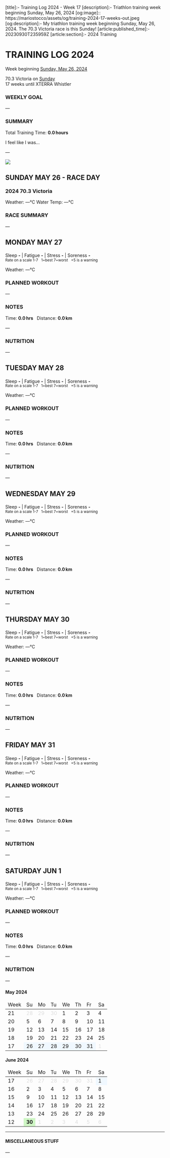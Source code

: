 [title]:- Training Log 2024 - Week 17
[description]:- Triathlon training week beginning Sunday, May 26, 2024
[og:image]:: https://mariostocco/assets/og/training-2024-17-weeks-out.jpeg
[og:description]:- My triathlon training week beginning Sunday, May 26, 2024. The 70.3 Victoria race is this Sunday!
[article:published_time]:- 20230930T235959Z
[article:section]:- 2024 Training



# TRAINING LOG 2024
Week beginning [Sunday, May 26, 2024](javascript:flick('sun');)
  
70.3 Victoria on [Sunday](javascript:flick('sun');)<br />17 weeks until XTERRA Whistler

### WEEKLY GOAL
&mdash;

### SUMMARY
Total Training Time: **0.0&#8239;hours**

I feel like I was... <!--LAGGING  MAINTAINING  BUILDING  PEAKING  OVERREACHING-->

&mdash;





![](/assets/svg/image-977x550.svg)

## SUNDAY MAY 26 - RACE DAY

<h3 style="margin-top:20px;">2024 70.3 Victoria</h3>
Weather: &mdash;°C  
Water Temp: &mdash;°C



### RACE SUMMARY
&mdash;



<!---->
## MONDAY MAY 27
Sleep **-** | Fatigue **-** | Stress **-** | Soreness **-**
<sup><br />Rate on a scale 1-7 &nbsp; 1=best 7=worst &nbsp; +5 is a warning</sup>

Weather: &mdash;°C

### PLANNED WORKOUT
&mdash;

### NOTES
Time: **0.0&#8239;hrs** &nbsp; Distance: **0.0&#8239;km**

&mdash;

### NUTRITION
&mdash;



<!---->
## TUESDAY MAY 28
Sleep **-** | Fatigue **-** | Stress **-** | Soreness **-**
<sup><br />Rate on a scale 1-7 &nbsp; 1=best 7=worst &nbsp; +5 is a warning</sup>

Weather: &mdash;°C

### PLANNED WORKOUT
&mdash;

### NOTES
Time: **0.0&#8239;hrs** &nbsp; Distance: **0.0&#8239;km**

&mdash;

### NUTRITION
&mdash;



<!---->
## WEDNESDAY MAY 29
Sleep **-** | Fatigue **-** | Stress **-** | Soreness **-**
<sup><br />Rate on a scale 1-7 &nbsp; 1=best 7=worst &nbsp; +5 is a warning</sup>

Weather: &mdash;°C

### PLANNED WORKOUT
&mdash;

### NOTES
Time: **0.0&#8239;hrs** &nbsp; Distance: **0.0&#8239;km**

&mdash;

### NUTRITION
&mdash;



<!---->
## THURSDAY MAY 30
Sleep **-** | Fatigue **-** | Stress **-** | Soreness **-**
<sup><br />Rate on a scale 1-7 &nbsp; 1=best 7=worst &nbsp; +5 is a warning</sup>

Weather: &mdash;°C

### PLANNED WORKOUT
&mdash;

### NOTES
Time: **0.0&#8239;hrs** &nbsp; Distance: **0.0&#8239;km**

&mdash;

### NUTRITION
&mdash;



<!---->
## FRIDAY MAY 31
Sleep **-** | Fatigue **-** | Stress **-** | Soreness **-**
<sup><br />Rate on a scale 1-7 &nbsp; 1=best 7=worst &nbsp; +5 is a warning</sup>

Weather: &mdash;°C

### PLANNED WORKOUT
&mdash;

### NOTES
Time: **0.0&#8239;hrs** &nbsp; Distance: **0.0&#8239;km**

&mdash;

### NUTRITION
&mdash;



<!---->
## SATURDAY JUN 1
Sleep **-** | Fatigue **-** | Stress **-** | Soreness **-**
<sup><br />Rate on a scale 1-7 &nbsp; 1=best 7=worst &nbsp; +5 is a warning</sup>

Weather: &mdash;°C

### PLANNED WORKOUT
&mdash;

### NOTES
Time: **0.0&#8239;hrs** &nbsp; Distance: **0.0&#8239;km**

&mdash;

### NUTRITION
&mdash;



<!---->
<div class="month"><h4>May 2024</h4><table><thead><tr style="border:0;"><td>Week</td><td class="day">Su</td><td class="day">Mo</td><td class="day">Tu</td><td class="day">We</td><td class="day">Th</td><td class="day">Fr</td><td class="day">Sa</td></tr></thead><tbody><tr><td class="week" onclick="javascript:cellClick(21,'');">21</td><td class="day" style="color:#dddddd;">28</td><td class="day" style="color:#dddddd;">29</td><td class="day" style="color:#dddddd;">30</td><td class="day" style="" id="c20240501" onclick="javascript:cellClick(21,'wed');">1</td><td class="day" style="" id="c20240502" onclick="javascript:cellClick(21,'thu');">2</td><td class="day" style="" id="c20240503" onclick="javascript:cellClick(21,'fri');">3</td><td class="day" style="" id="c20240504" onclick="javascript:cellClick(21,'sat');">4</td></tr><tr><td class="week" onclick="javascript:cellClick(20,'');">20</td><td class="day" style="" id="c20240505" onclick="javascript:cellClick(20,'sun');">5</td><td class="day" style="" id="c20240506" onclick="javascript:cellClick(20,'mon');">6</td><td class="day" style="" id="c20240507" onclick="javascript:cellClick(20,'tue');">7</td><td class="day" style="" id="c20240508" onclick="javascript:cellClick(20,'wed');">8</td><td class="day" style="" id="c20240509" onclick="javascript:cellClick(20,'thu');">9</td><td class="day" style="" id="c20240510" onclick="javascript:cellClick(20,'fri');">10</td><td class="day" style="" id="c20240511" onclick="javascript:cellClick(20,'sat');">11</td></tr><tr><td class="week" onclick="javascript:cellClick(19,'');">19</td><td class="day" style="" id="c20240512" onclick="javascript:cellClick(19,'sun');">12</td><td class="day" style="" id="c20240513" onclick="javascript:cellClick(19,'mon');">13</td><td class="day" style="" id="c20240514" onclick="javascript:cellClick(19,'tue');">14</td><td class="day" style="" id="c20240515" onclick="javascript:cellClick(19,'wed');">15</td><td class="day" style="" id="c20240516" onclick="javascript:cellClick(19,'thu');">16</td><td class="day" style="" id="c20240517" onclick="javascript:cellClick(19,'fri');">17</td><td class="day" style="" id="c20240518" onclick="javascript:cellClick(19,'sat');">18</td></tr><tr><td class="week" onclick="javascript:cellClick(18,'');">18</td><td class="day" style="" id="c20240519" onclick="javascript:cellClick(18,'sun');">19</td><td class="day" style="" id="c20240520" onclick="javascript:cellClick(18,'mon');">20</td><td class="day" style="" id="c20240521" onclick="javascript:cellClick(18,'tue');">21</td><td class="day" style="" id="c20240522" onclick="javascript:cellClick(18,'wed');">22</td><td class="day" style="" id="c20240523" onclick="javascript:cellClick(18,'thu');">23</td><td class="day" style="" id="c20240524" onclick="javascript:cellClick(18,'fri');">24</td><td class="day" style="" id="c20240525" onclick="javascript:cellClick(18,'sat');">25</td></tr><tr><td class="week" onclick="javascript:cellClick(17,'');">17</td><td class="day" style="background-color:aliceblue;" id="c20240526" onclick="javascript:flick('sun');">26</td><td class="day" style="background-color:aliceblue;" id="c20240527" onclick="javascript:flick('mon');">27</td><td class="day" style="background-color:aliceblue;" id="c20240528" onclick="javascript:flick('tue');">28</td><td class="day" style="background-color:aliceblue;" id="c20240529" onclick="javascript:flick('wed');">29</td><td class="day" style="background-color:aliceblue;" id="c20240530" onclick="javascript:flick('thu');">30</td><td class="day" style="background-color:aliceblue;" id="c20240531" onclick="javascript:flick('fri');">31</td><td class="day" style="color:#dddddd;">1</td></tr></tbody></table></div>
<div class="month"><h4>June 2024</h4><table><thead><tr style="border:0;"><td>Week</td><td class="day">Su</td><td class="day">Mo</td><td class="day">Tu</td><td class="day">We</td><td class="day">Th</td><td class="day">Fr</td><td class="day">Sa</td></tr></thead><tbody><tr><td class="week" onclick="javascript:cellClick(17,'');">17</td><td class="day" style="color:#dddddd;">26</td><td class="day" style="color:#dddddd;">27</td><td class="day" style="color:#dddddd;">28</td><td class="day" style="color:#dddddd;">29</td><td class="day" style="color:#dddddd;">30</td><td class="day" style="color:#dddddd;">31</td><td class="day" style="background-color:aliceblue;" id="c20240601" onclick="javascript:flick('sat');">1</td></tr><tr><td class="week" onclick="javascript:cellClick(16,'');">16</td><td class="day" style="" id="c20240602" onclick="javascript:cellClick(16,'sun');">2</td><td class="day" style="" id="c20240603" onclick="javascript:cellClick(16,'mon');">3</td><td class="day" style="" id="c20240604" onclick="javascript:cellClick(16,'tue');">4</td><td class="day" style="" id="c20240605" onclick="javascript:cellClick(16,'wed');">5</td><td class="day" style="" id="c20240606" onclick="javascript:cellClick(16,'thu');">6</td><td class="day" style="" id="c20240607" onclick="javascript:cellClick(16,'fri');">7</td><td class="day" style="" id="c20240608" onclick="javascript:cellClick(16,'sat');">8</td></tr><tr><td class="week" onclick="javascript:cellClick(15,'');">15</td><td class="day" style="" id="c20240609" onclick="javascript:cellClick(15,'sun');">9</td><td class="day" style="" id="c20240610" onclick="javascript:cellClick(15,'mon');">10</td><td class="day" style="" id="c20240611" onclick="javascript:cellClick(15,'tue');">11</td><td class="day" style="" id="c20240612" onclick="javascript:cellClick(15,'wed');">12</td><td class="day" style="" id="c20240613" onclick="javascript:cellClick(15,'thu');">13</td><td class="day" style="" id="c20240614" onclick="javascript:cellClick(15,'fri');">14</td><td class="day" style="" id="c20240615" onclick="javascript:cellClick(15,'sat');">15</td></tr><tr><td class="week" onclick="javascript:cellClick(14,'');">14</td><td class="day" style="" id="c20240616" onclick="javascript:cellClick(14,'sun');">16</td><td class="day" style="" id="c20240617" onclick="javascript:cellClick(14,'mon');">17</td><td class="day" style="" id="c20240618" onclick="javascript:cellClick(14,'tue');">18</td><td class="day" style="" id="c20240619" onclick="javascript:cellClick(14,'wed');">19</td><td class="day" style="" id="c20240620" onclick="javascript:cellClick(14,'thu');">20</td><td class="day" style="" id="c20240621" onclick="javascript:cellClick(14,'fri');">21</td><td class="day" style="" id="c20240622" onclick="javascript:cellClick(14,'sat');">22</td></tr><tr><td class="week" onclick="javascript:cellClick(13,'');">13</td><td class="day" style="" id="c20240623" onclick="javascript:cellClick(13,'sun');">23</td><td class="day" style="" id="c20240624" onclick="javascript:cellClick(13,'mon');">24</td><td class="day" style="" id="c20240625" onclick="javascript:cellClick(13,'tue');">25</td><td class="day" style="" id="c20240626" onclick="javascript:cellClick(13,'wed');">26</td><td class="day" style="" id="c20240627" onclick="javascript:cellClick(13,'thu');">27</td><td class="day" style="" id="c20240628" onclick="javascript:cellClick(13,'fri');">28</td><td class="day" style="" id="c20240629" onclick="javascript:cellClick(13,'sat');">29</td></tr><tr><td class="week" onclick="javascript:cellClick(12,'');">12</td><td class="day" style="background-color:#cef6c4;font-weight:bold;" id="c20240630" onclick="javascript:cellClick(12,'sun');">30</td><td class="day" style="color:#dddddd;">1</td><td class="day" style="color:#dddddd;">2</td><td class="day" style="color:#dddddd;">3</td><td class="day" style="color:#dddddd;">4</td><td class="day" style="color:#dddddd;">5</td><td class="day" style="color:#dddddd;">6</td></tr></tbody></table></div>

---

#### MISCELLANEOUS STUFF
&mdash;

